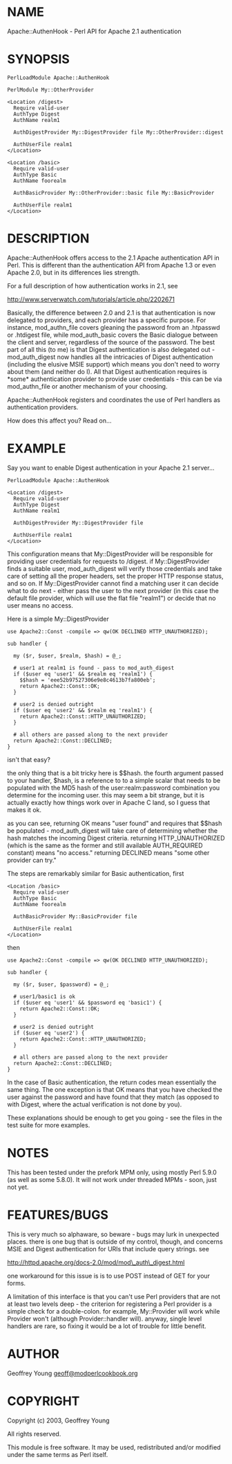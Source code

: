# NAME

Apache::AuthenHook - Perl API for Apache 2.1 authentication

# SYNOPSIS

    PerlLoadModule Apache::AuthenHook

    PerlModule My::OtherProvider

    <Location /digest>
      Require valid-user
      AuthType Digest
      AuthName realm1

      AuthDigestProvider My::DigestProvider file My::OtherProvider::digest

      AuthUserFile realm1
    </Location>

    <Location /basic>
      Require valid-user
      AuthType Basic
      AuthName foorealm

      AuthBasicProvider My::OtherProvider::basic file My::BasicProvider

      AuthUserFile realm1
    </Location>

# DESCRIPTION

Apache::AuthenHook offers access to the 2.1 Apache authentication
API in Perl.  This is different than the authentication API
from Apache 1.3 or even Apache 2.0, but in its differences lies
strength.

For a full description of how authentication works in 2.1, see

http://www.serverwatch.com/tutorials/article.php/2202671

Basically, the difference between 2.0 and 2.1 is that authentication
is now delegated to providers, and each provider has a specific
purpose.  For instance, mod\_authn\_file covers gleaning the password
from an .htpasswd or .htdigest file, while mod\_auth\_basic covers
the Basic dialogue between the client and server, regardless 
of the source of the password.  The best part of all this (to me)
is that Digest authentication is also delegated out - 
mod\_auth\_digest now handles all the intricacies of Digest
authentication (including the elusive MSIE support) which
means you don't need to worry about them (and neither do I).
All that Digest authentication requires is \*some\* authentication
provider to provide user credentials - this can be via
mod\_authn\_file or another mechanism of your choosing.

Apache::AuthenHook registers and coordinates the use of Perl
handlers as authentication providers.

How does this affect you?  Read on...

# EXAMPLE

Say you want to enable Digest authentication in your Apache 2.1 server...

    PerlLoadModule Apache::AuthenHook

    <Location /digest>
      Require valid-user
      AuthType Digest
      AuthName realm1

      AuthDigestProvider My::DigestProvider file

      AuthUserFile realm1
    </Location>

This configuration means that My::DigestProvider will be
responsible for providing user credentials for requests to
/digest.   if My::DigestProvider finds a suitable user, 
mod\_auth\_digest will verify those credentials and take care of
setting all the proper headers, set the proper HTTP response
status, and so on.  If My::DigestProvider cannot find a matching
user it can decide what to do next - either pass the user to
the next provider (in this case the default file provider,
which will use the flat file "realm1") or decide that no user
means no access.

Here is a simple My::DigestProvider

    use Apache2::Const -compile => qw(OK DECLINED HTTP_UNAUTHORIZED);

    sub handler {

      my ($r, $user, $realm, $hash) = @_;

      # user1 at realm1 is found - pass to mod_auth_digest
      if ($user eq 'user1' && $realm eq 'realm1') {
        $$hash = 'eee52b97527306e9e8c4613b7fa800eb';
        return Apache2::Const::OK;
      }

      # user2 is denied outright
      if ($user eq 'user2' && $realm eq 'realm1') {
        return Apache2::Const::HTTP_UNAUTHORIZED;
      }

      # all others are passed along to the next provider
      return Apache2::Const::DECLINED;
    }

isn't that easy?

the only thing that is a bit tricky here is $$hash.  the fourth
argument passed to your handler, $hash, is a reference to
to a simple scalar that needs to be populated with the MD5 hash of 
the user:realm:password combination you determine for the 
incoming user.  this may seem a bit strange, but it is actually
exactly how things work over in Apache C land, so I guess that
makes it ok.

as you can see, returning OK means "user found" and requires
that $$hash be populated - mod\_auth\_digest will take care 
of determining whether the hash matches the incoming Digest
criteria.  returning HTTP\_UNAUTHORIZED (which is the same
as the former and still available AUTH\_REQUIRED constant) 
means "no access." returning DECLINED means "some other provider
can try."

The steps are remarkably similar for Basic authentication, first

    <Location /basic>
      Require valid-user
      AuthType Basic
      AuthName foorealm

      AuthBasicProvider My::BasicProvider file

      AuthUserFile realm1
    </Location>

then

    use Apache2::Const -compile => qw(OK DECLINED HTTP_UNAUTHORIZED);

    sub handler {

      my ($r, $user, $password) = @_;

      # user1/basic1 is ok
      if ($user eq 'user1' && $password eq 'basic1') {
        return Apache2::Const::OK;
      }

      # user2 is denied outright
      if ($user eq 'user2') {
        return Apache2::Const::HTTP_UNAUTHORIZED;
      }

      # all others are passed along to the next provider
      return Apache2::Const::DECLINED;
    }

In the case of Basic authentication, the return codes mean
essentially the same thing.  The one exception is that OK
means that you have checked the user against the password 
and have found that they match (as opposed to with Digest, 
where the actual verification is not done by you).

These explanations should be enough to get you going - 
see the files in the test suite for more examples.

# NOTES

This has been tested under the prefork MPM only, using 
mostly Perl 5.9.0 (as well as some 5.8.0).  It will not
work under threaded MPMs - soon, just not yet.

# FEATURES/BUGS

This is very much so alphaware, so beware - bugs may lurk
in unexpected places.  there is one bug that is outside
of my control, though, and concerns MSIE and Digest
authentication for URIs that include query strings.  see

http://httpd.apache.org/docs-2.0/mod/mod\_auth\_digest.html

one workaround for this issue is is to use POST instead of 
GET for your forms.

A limitation of this interface is that you can't use Perl 
providers that are not at least two levels deep - 
the criterion for registering a Perl
provider is a simple check for a double-colon.
for example, My::Provider will work while Provider won't
(although Provider::handler will).  anyway, single
level handlers are rare, so fixing it would be a lot
of trouble for little benefit.

# AUTHOR

Geoffrey Young <geoff@modperlcookbook.org>

# COPYRIGHT

Copyright (c) 2003, Geoffrey Young

All rights reserved.

This module is free software.  It may be used, redistributed
and/or modified under the same terms as Perl itself.
